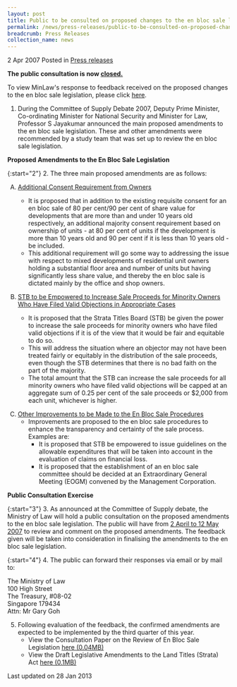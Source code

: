 ```yaml
---
layout: post
title: Public to be consulted on proposed changes to the en bloc sale legislation, 2 April to 12 May 2007
permalink: /news/press-releases/public-to-be-consulted-on-proposed-changes-to-the-en-bloc-sale-legislation-2-april-to-12-may-2007
breadcrumb: Press Releases
collection_name: news
---
```


2 Apr 2007 Posted in [Press releases](/news/press-releases)

**The public consultation is now <u>closed.</u>**

To view MinLaw's response to feedback received on the proposed changes to the en bloc sale legislation, please click [here](/news/announcements/response-to-feedback-received-from-public-consultation-on-proposed-changes-to-the-en-bloc-sale).


1. During the Committee of Supply Debate 2007, Deputy Prime Minister, Co-ordinating Minister for National Security and Minister for Law, Professor S Jayakumar announced the main proposed amendments to the en bloc sale legislation. These and other amendments were recommended by a study team that was set up to review the en bloc sale legislation.


**Proposed Amendments to the En Bloc Sale Legislation**

{:start="2"}
2. The three main proposed amendments are as follows:


<ol style="list-style-type: upper-alpha">
<li><u>Additional Consent Requirement from Owners</u></li>

<ul>
<li>It is proposed that in addition to the existing requisite consent for an en bloc sale of 80 per cent/90 per cent of share value for developments that are more than and under 10 years old respectively, an additional majority consent requirement based on ownership of units - at 80 per cent of units if the development is more than 10 years old and 90 per cent if it is less than 10 years old - be included.</li>
<li>This additional requirement will go some way to addressing the issue with respect to mixed developments of residential unit owners holding a substantial floor area and number of units but having significantly less share value, and thereby the en bloc sale is dictated mainly by the office and shop owners.</li>
</ul>



</ol>


<ol start="2" style="list-style-type: upper-alpha">
<li><u>STB to be Empowered to Increase Sale Proceeds for Minority Owners Who Have Filed Valid Objections in Appropriate Cases</u></li>

<ul>

<li>It is proposed that the Strata Titles Board (STB) be given the power to increase the sale proceeds for minority owners who have filed valid objections if it is of the view that it would be fair and equitable to do so.</li>
<li>This will address the situation where an objector may not have been treated fairly or equitably in the distribution of the sale proceeds, even though the STB determines that there is no bad faith on the part of the majority.</li>
<li>The total amount that the STB can increase the sale proceeds for all minority owners who have filed valid objections will be capped at an aggregate sum of 0.25 per cent of the sale proceeds or $2,000 from each unit, whichever is higher.</li>

</ul>


<ol>

</ol>


</ol>

<ol start="3" style="list-style-type: upper-alpha">
<li><u>Other Improvements to be Made to the En Bloc Sale Procedures</u>

<ul>
<li>Improvements are proposed to the en bloc sale procedures to enhance the transparency and certainty of the sale process. Examples are:
<ul>
<li>It is proposed that STB be empowered to issue guidelines on the allowable expenditures that will be taken into account in the evaluation of claims on financial loss.</li>
<li>It is proposed that the establishment of an en bloc sale committee should be decided at an Extraordinary General Meeting (EOGM) convened by the Management Corporation.</li>
</ul>

</li>
</ul>


</li>
</ol>

**Public Consultation Exercise**

{:start="3"}
3. As announced at the Committee of Supply debate, the Ministry of Law will hold a public consultation on the proposed amendments to the en bloc sale legislation. The public will have from <u>2 April to 12 May 2007</u> to review and comment on the proposed amendments. The feedback given will be taken into consideration in finalising the amendments to the en bloc sale legislation.

{:start="4"}
4. The public can forward their responses via email or by mail to:

The Ministry of Law  
100 High Street  
The Treasury, #08-02  
Singapore 179434  
Attn: Mr Gary Goh  

<ol start="5">
<li>Following evaluation of the feedback, the confirmed amendments are expected to be implemented by the third quarter of this year.
<ul>
<li>View the Consultation Paper on the Review of En Bloc Sale Legislation <a href="/files/news/press-releases/2007/04/linkclick2457.pdf">here (0.04MB)</a></li>
<li>View the Draft Legislative Amendments to the Land Titles (Strata) Act <a href="/files/news/press-releases/2007/04/linkclickca8f.pdf">here (0.1MB)</a></li>
</ul>
</li>
</ol>


<p class="right-side-updated">Last updated on 28 Jan 2013</p>
